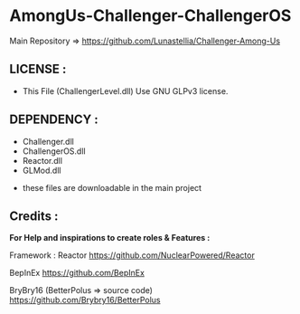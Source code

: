 # AmongUs-Challenger-ChallengerOS
Main Repository => https://github.com/Lunastellia/Challenger-Among-Us

## LICENSE :

- This File (ChallengerLevel.dll) Use GNU GLPv3 license.

## DEPENDENCY :

- Challenger.dll
- ChallengerOS.dll
- Reactor.dll
- GLMod.dll

* these files are downloadable in the main project

## Credits :

**For Help and inspirations to create roles & Features :**

Framework : Reactor https://github.com/NuclearPowered/Reactor

BepInEx https://github.com/BepInEx

BryBry16 (BetterPolus => source code) https://github.com/Brybry16/BetterPolus

